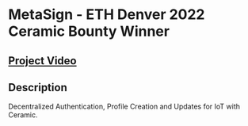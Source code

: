# MetaSign - ETH Denver 2022 Ceramic Bounty Winner
## [Project Video](https://youtu.be/fegAY2-785k)
## Description
Decentralized Authentication, Profile Creation and Updates for IoT with Ceramic.
